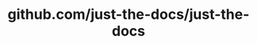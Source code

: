 ---
layout: post
title: github.com/just-the-docs/just-the-docs
categories: link
tags: [انگلیسی, گیت‌هاب, برنامه‌نویسی]
---